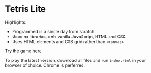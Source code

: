# Tetris Lite

Highlights: 
- Programmed in a single day from scratch.
- Uses no libraries, only vanilla JavaScript, HTML and CSS.
- Uses HTML elements and CSS grid rather than `<canvas>`

Try the game [here]([url](https://tonypunnacherry.github.io/tetris.html))

To play the latest version, download all files and run `index.html` in your browser of choice. Chrome is preferred.
